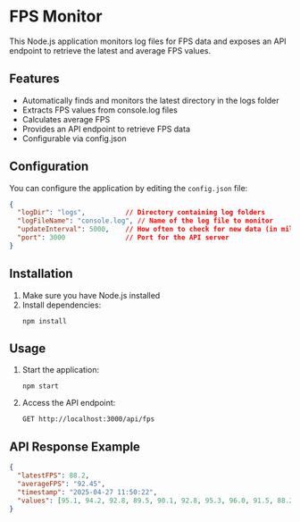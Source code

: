# FPS Monitor

This Node.js application monitors log files for FPS data and exposes an API endpoint to retrieve the latest and average FPS values.

## Features

- Automatically finds and monitors the latest directory in the logs folder
- Extracts FPS values from console.log files
- Calculates average FPS
- Provides an API endpoint to retrieve FPS data
- Configurable via config.json

## Configuration

You can configure the application by editing the `config.json` file:

```json
{
  "logDir": "logs",          // Directory containing log folders
  "logFileName": "console.log", // Name of the log file to monitor
  "updateInterval": 5000,    // How often to check for new data (in milliseconds)
  "port": 3000               // Port for the API server
}
```

## Installation

1. Make sure you have Node.js installed
2. Install dependencies:
   ```
   npm install
   ```

## Usage

1. Start the application:
   ```
   npm start
   ```

2. Access the API endpoint:
   ```
   GET http://localhost:3000/api/fps
   ```

## API Response Example

```json
{
  "latestFPS": 88.2,
  "averageFPS": "92.45",
  "timestamp": "2025-04-27 11:50:22",
  "values": [95.1, 94.2, 92.8, 89.5, 90.1, 92.8, 95.3, 96.0, 91.5, 88.2]
}
```
